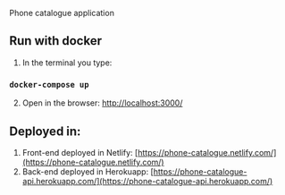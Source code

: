 Phone catalogue application

## Run with docker
1. In the terminal you type: 
### `docker-compose up`

2. Open in the browser:
[http://localhost:3000/](http://localhost:3000/)

## Deployed in:
1. Front-end deployed in Netlify: [https://phone-catalogue.netlify.com/](https://phone-catalogue.netlify.com/)
2. Back-end deployed in Herokuapp: [https://phone-catalogue-api.herokuapp.com/](https://phone-catalogue-api.herokuapp.com/)
